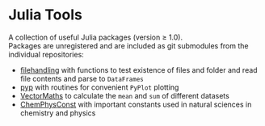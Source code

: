 Julia Tools
===========

A collection of useful Julia packages (version ≥ 1.0).  
Packages are unregistered and are included as git submodules from the individual
repositories:
- [filehandling](git@github.com:pb866/filehandling.git) with functions to test existence
  of files and folder and read file contents and parse to `DataFrames`
- [pyp](git@github.com:pb866/pyp.git) with routines for convenient `PyPlot` plotting
- [VectorMaths](git@github.com:pb866/VectorMaths.git) to calculate the `mean` and `sum`
  of different datasets
- [ChemPhysConst](git@github.com:pb866/ChemPhysConst.git) with important constants
  used in natural sciences in chemistry and physics
